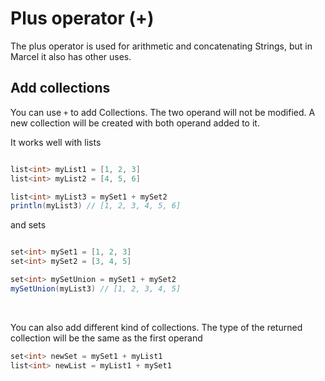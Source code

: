 # Plus operator (+)

The plus operator is used for arithmetic and concatenating Strings, but in Marcel it also has other uses.

## Add collections

You can use `+` to add Collections. The two operand will not be modified. A new collection will be created with both operand
added to it.

It works well with lists

```groovy

list<int> myList1 = [1, 2, 3]
list<int> myList2 = [4, 5, 6]

list<int> myList3 = mySet1 + mySet2
println(myList3) // [1, 2, 3, 4, 5, 6]
```

and sets

```groovy

set<int> mySet1 = [1, 2, 3]
set<int> mySet2 = [3, 4, 5]

set<int> mySetUnion = mySet1 + mySet2
mySetUnion(myList3) // [1, 2, 3, 4, 5]
```

<br/>

You can also add different kind of collections. The type of the returned collection will be the same as the first operand

```groovy
set<int> newSet = mySet1 + myList1
list<int> newList = myList1 + mySet1
```
